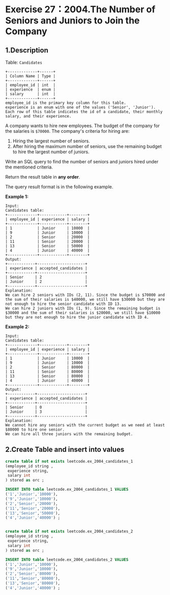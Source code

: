 # Exercise 27：2004.The Number of Seniors and Juniors to Join the Company

## 1.Description

Table: `Candidates`

```
+-------------+------+
| Column Name | Type |
+-------------+------+
| employee_id | int  |
| experience  | enum |
| salary      | int  |
+-------------+------+
employee_id is the primary key column for this table.
experience is an enum with one of the values ('Senior', 'Junior').
Each row of this table indicates the id of a candidate, their monthly salary, and their experience.
```

A company wants to hire new employees. The budget of the company for the salaries is `$70000`. The company's criteria for hiring are:

1. Hiring the largest number of seniors.
2. After hiring the maximum number of seniors, use the remaining budget to hire the largest number of juniors.

Write an SQL query to find the number of seniors and juniors hired under the mentioned criteria.

Return the result table in **any order**.

The query result format is in the following example.

**Example 1:**

```
Input: 
Candidates table:
+-------------+------------+--------+
| employee_id | experience | salary |
+-------------+------------+--------+
| 1           | Junior     | 10000  |
| 9           | Junior     | 10000  |
| 2           | Senior     | 20000  |
| 11          | Senior     | 20000  |
| 13          | Senior     | 50000  |
| 4           | Junior     | 40000  |
+-------------+------------+--------+
Output: 
+------------+---------------------+
| experience | accepted_candidates |
+------------+---------------------+
| Senior     | 2                   |
| Junior     | 2                   |
+------------+---------------------+
Explanation: 
We can hire 2 seniors with IDs (2, 11). Since the budget is $70000 and the sum of their salaries is $40000, we still have $30000 but they are not enough to hire the senior candidate with ID 13.
We can hire 2 juniors with IDs (1, 9). Since the remaining budget is $30000 and the sum of their salaries is $20000, we still have $10000 but they are not enough to hire the junior candidate with ID 4.
```

**Example 2:**

```
Input: 
Candidates table:
+-------------+------------+--------+
| employee_id | experience | salary |
+-------------+------------+--------+
| 1           | Junior     | 10000  |
| 9           | Junior     | 10000  |
| 2           | Senior     | 80000  |
| 11          | Senior     | 80000  |
| 13          | Senior     | 80000  |
| 4           | Junior     | 40000  |
+-------------+------------+--------+
Output: 
+------------+---------------------+
| experience | accepted_candidates |
+------------+---------------------+
| Senior     | 0                   |
| Junior     | 3                   |
+------------+---------------------+
Explanation: 
We cannot hire any seniors with the current budget as we need at least $80000 to hire one senior.
We can hire all three juniors with the remaining budget.
```

## 2.Create Table and insert into values

```sql
create table if not exists leetcode.ex_2004_candidates_1
(employee_id string ,
 experience	string, 
 salary int
) stored as orc ;

INSERT INTO table leetcode.ex_2004_candidates_1 VALUES
('1','Junior','10000'),
('9','Junior','10000'),
('2','Senior','20000'),
('11','Senior','20000'),
('13','Senior','50000'),
('4','Junior','40000') ;


create table if not exists leetcode.ex_2004_candidates_2
(employee_id string ,
 experience	string, 
 salary int
) stored as orc ;

INSERT INTO table leetcode.ex_2004_candidates_2 VALUES
('1','Junior','10000'),
('9','Junior','10000'),
('2','Senior','80000'),
('11','Senior','80000'),
('13','Senior','80000'),
('4','Junior','40000') ;
```

